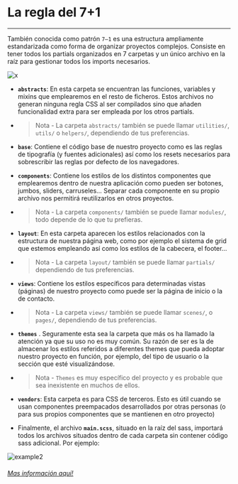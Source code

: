 # La regla del 7+1

---

También conocida como patrón `7–1` es una estructura ampliamente estandarizada como forma de organizar proyectos complejos. Consiste en tener todos los partials organizados en 7 carpetas y un único archivo en la raíz para gestionar todos los imports necesarios.

![x](https://i.ibb.co/ZSmPvh4/1-0-MP59mq0-K-Hi2-ECSb-Zwhg.png)

- **`abstracts`**: En esta carpeta se encuentran las funciones, variables y mixins que emplearemos en el resto de ficheros. Estos archivos no generan ninguna regla CSS al ser compilados sino que añaden funcionalidad extra para ser empleada por los otros partials.
- > Nota - La carpeta `abstracts/` también se puede llamar `utilities/`, `utils/` o `helpers/`, dependiendo de tus preferencias.
- **`base`**: Contiene el código base de nuestro proyecto como es las reglas de tipografía (y fuentes adicionales) así como los resets necesarios para sobrescribir las reglas por defecto de los navegadores.
- **`components`**: Contiene los estilos de los distintos componentes que emplearemos dentro de nuestra aplicación como pueden ser botones, jumbos, sliders, carruseles… Separar cada componente en su propio archivo nos permitirá reutilizarlos en otros proyectos.
- > Nota - La carpeta `components/` también se puede llamar `modules/`, todo depende de lo que tu prefieras.
- **`layout`**: En esta carpeta aparecen los estilos relacionados con la estructura de nuestra página web, como por ejemplo el sistema de grid que estemos empleando así como los estilos de la cabecera, el footer…
- > Nota - La carpeta `layout/` también se puede llamar `partials/` dependiendo de tus preferencias.
- **`views`**: Contiene los estilos específicos para determinadas vistas (páginas) de nuestro proyecto como puede ser la página de inicio o la de contacto.
- > Nota - La carpeta `views/` también se puede llamar `scenes/`, o `pages/`, dependiendo de tus preferencias.
- **`themes`** . Seguramente esta sea la carpeta que más os ha llamado la atención ya que su uso no es muy común. Su razón de ser es la de almacenar los estilos referidos a diferentes themes que pueda adoptar nuestro proyecto en función, por ejemplo, del tipo de usuario o la sección que esté visualizándose.
- > Nota - `Themes` es muy específico del proyecto y es probable que sea inexistente en muchos de ellos.
- **`vendors`**: Esta carpeta es para CSS de terceros. Esto es útil cuando se usan componentes preempacados desarrollados por otras personas (o para sus propios componentes que se mantienen en otro proyecto)

- Finalmente, el archivo **`main.scss`**, situado en la raíz del sass, importará todos los archivos situados dentro de cada carpeta sin contener código sass adicional. Por ejemplo:

![example2](https://i.ibb.co/k3WwtPm/main.png)

###### [Mas información aquí!](https://sass-guidelin.es/#architecture)

<br>
